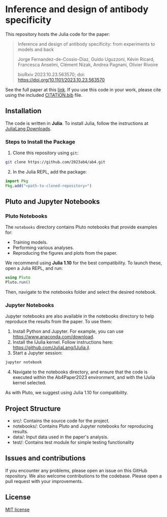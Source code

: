 # Inference and design of antibody specificity

This repository hosts the Julia code for the paper:

> Inference and design of antibody specificity: from experiments to models and back
> 
> Jorge Fernandez-de-Cossio-Diaz, Guido Uguzzoni, Kévin Ricard, Francesca Anselmi, Clément Nizak, Andrea Pagnani, Olivier Rivoire
> 
> bioRxiv 2023.10.23.563570; doi: https://doi.org/10.1101/2023.10.23.563570

See the full paper at this [link](https://www.biorxiv.org/content/10.1101/2023.10.23.563570). If you use this code in your work, please cite using the included [CITATION.bib](https://github.com/2023ab4/ab4/blob/main/CITATION.bib) file.

## Installation

The code is written in **Julia**. To install Julia, follow the instructions at [JuliaLang Downloads](https://julialang.org/downloads/).

### Steps to Install the Package

1. Clone this repository using `git`:

```bash
git clone https://github.com/2023ab4/ab4.git
```

2. In the Julia REPL, add the package:

```julia
import Pkg
Pkg.add("<path-to-cloned-repository>")
```

## Pluto and Jupyter Notebooks

### Pluto Notebooks

The `notebooks` directory contains Pluto notebooks that provide examples for:

- Training models.
- Performing various analyses.
- Reproducing the figures and plots from the paper.

We recommend using **Julia 1.10** for the best compatibility. To launch these, open a Julia REPL, and run:

```julia
using Pluto
Pluto.run()
```

Then, navigate to the notebooks folder and select the desired notebook.

### Jupyter Notebooks
Jupyter notebooks are also available in the notebooks directory to help reproduce the results from the paper. To use them:

1. Install Python and Jupyter. For example, you can use https://www.anaconda.com/download.
2. Install the IJulia kernel. Follow instructions here: https://github.com/JuliaLang/IJulia.jl.
3. Start a Jupyter session:

```bash
jupyter notebook
```

4. Navigate to the notebooks directory, and ensure that the code is executed within the Ab4Paper2023 environment, and with the IJulia kernel selected.

As with Pluto, we suggest using Julia 1.10 for compatibility.

## Project Structure
- src/: Contains the source code for the project.
- notebooks/: Contains Pluto and Jupyter notebooks for reproducing results.
- data/: Input data used in the paper's analysis. 
- test/: Contains test module for simple testing functionality

## Issues and contributions

If you encounter any problems, please open an issue on this GitHub repository. We also welcome contributions to the codebase. Please open a pull request with your improvements.

## License
[MIT license](LICENSE)
